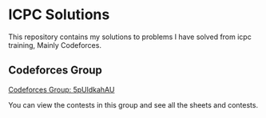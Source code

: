 # ICPC Solutions

This repository contains my solutions to problems I have solved from icpc training, Mainly Codeforces.
## Codeforces Group
[Codeforces Group: 5pUldkahAU](https://codeforces.com/group/5pUldkahAU/contests)

You can view the contests in this group and see all the sheets and contests.


